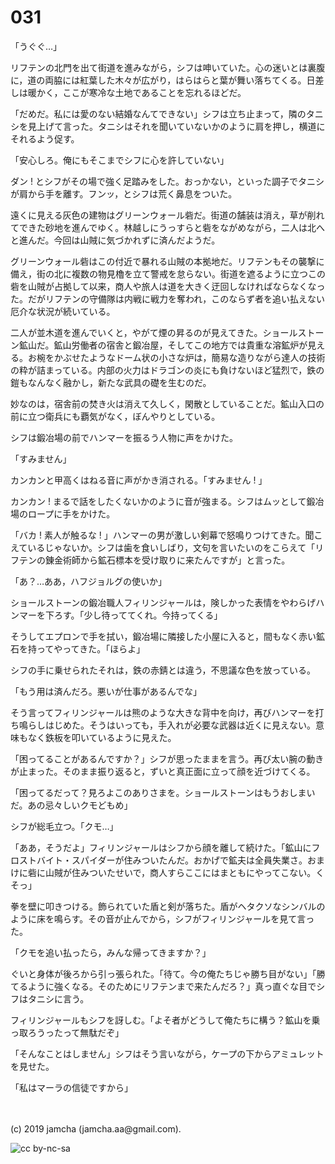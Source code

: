 

# 031

「うぐぐ…」

リフテンの北門を出て街道を進みながら，シフは呻いていた。心の迷いとは裏腹に，道の両脇には紅葉した木々が広がり，はらはらと葉が舞い落ちてくる。日差しは暖かく，ここが寒冷な土地であることを忘れるほどだ。

「だめだ。私には愛のない結婚なんてできない」シフは立ち止まって，隣のタニシを見上げて言った。タニシはそれを聞いていないかのように肩を押し，横道にそれるよう促す。

「安心しろ。俺にもそこまでシフに心を許していない」

ダン ! とシフがその場で強く足踏みをした。おっかない，といった調子でタニシが肩から手を離す。フンッ，とシフは荒く鼻息をついた。

遠くに見える灰色の建物はグリーンウォール砦だ。街道の舗装は消え，草が削れてできた砂地を進んでゆく。林越しにうっすらと砦をながめながら，二人は北へと進んだ。今回は山賊に気づかれずに済んだようだ。

グリーンウォール砦はこの付近で暴れる山賊の本拠地だ。リフテンもその襲撃に備え，街の北に複数の物見櫓を立て警戒を怠らない。街道を遮るように立つこの砦を山賊が占拠して以来，商人や旅人は道を大きく迂回しなければならなくなった。だがリフテンの守備隊は内戦に戦力を奪われ，このならず者を追い払えない厄介な状況が続いている。

二人が並木道を進んでいくと，やがて煙の昇るのが見えてきた。ショールストーン鉱山だ。鉱山労働者の宿舎と鍛冶屋，そしてこの地方では貴重な溶鉱炉が見える。お椀をかぶせたようなドーム状の小さな炉は，簡易な造りながら達人の技術の粋が詰まっている。内部の火力はドラゴンの炎にも負けないほど猛烈で，鉄の鎧もなんなく融かし，新たな武具の礎を生むのだ。

妙なのは，宿舎前の焚き火は消えて久しく，閑散としていることだ。鉱山入口の前に立つ衛兵にも覇気がなく，ぼんやりとしている。

シフは鍛冶場の前でハンマーを振るう人物に声をかけた。

「すみません」

カンカンと甲高くはねる音に声がかき消される。「すみません ! 」

カンカン ! まるで話をしたくないかのように音が強まる。シフはムッとして鍛冶場のロープに手をかけた。

「バカ ! 素人が触るな ! 」ハンマーの男が激しい剣幕で怒鳴りつけてきた。聞こえているじゃないか。シフは歯を食いしばり，文句を言いたいのをこらえて「リフテンの錬金術師から鉱石標本を受け取りに来たんですが」と言った。

「あ？…ああ，ハフジョルグの使いか」

ショールストーンの鍛冶職人フィリンジャールは，険しかった表情をやわらげハンマーを下ろす。「少し待っててくれ。今持ってくる」

そうしてエプロンで手を拭い，鍛冶場に隣接した小屋に入ると，間もなく赤い鉱石を持ってやってきた。「ほらよ」

シフの手に乗せられたそれは，鉄の赤錆とは違う，不思議な色を放っている。

「もう用は済んだろ。悪いが仕事があるんでな」

そう言ってフィリンジャールは熊のような大きな背中を向け，再びハンマーを打ち鳴らしはじめた。そうはいっても，手入れが必要な武器は近くに見えない。意味もなく鉄板を叩いているように見えた。

「困ってることがあるんですか？」シフが思ったままを言う。再び太い腕の動きが止まった。そのまま振り返ると，ずいと真正面に立って顔を近づけてくる。

「困ってるだって？見ろよこのありさまを。ショールストーンはもうおしまいだ。あの忌々しいクモどもめ」

シフが総毛立つ。「クモ…」

「ああ，そうだよ」フィリンジャールはシフから顔を離して続けた。「鉱山にフロストバイト・スパイダーが住みついたんだ。おかげで鉱夫は全員失業さ。おまけに砦に山賊が住みついたせいで，商人すらここにはまともにやってこない。くそっ」

拳を壁に叩きつける。飾られていた盾と剣が落ちた。盾がヘタクソなシンバルのように床を鳴らす。その音が止んでから，シフがフィリンジャールを見て言った。

「クモを追い払ったら，みんな帰ってきますか？」

ぐいと身体が後ろから引っ張られた。「待て。今の俺たちじゃ勝ち目がない」「勝てるように強くなる。そのためにリフテンまで来たんだろ？」真っ直ぐな目でシフはタニシに言う。

フィリンジャールもシフを訝しむ。「よそ者がどうして俺たちに構う？鉱山を乗っ取ろうったって無駄だぞ」

「そんなことはしません」シフはそう言いながら，ケープの下からアミュレットを見せた。

「私はマーラの信徒ですから」

<br>
<br>
(c) 2019 jamcha (jamcha.aa@gmail.com).

![cc by-nc-sa](https://i.creativecommons.org/l/by-nc-sa/4.0/88x31.png)

